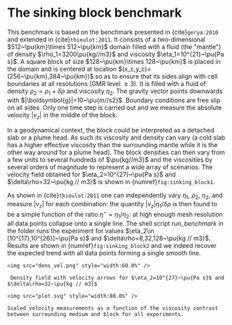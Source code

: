 # The sinking block benchmark

This benchmark is based on the benchmark presented in {cite}`gerya:2010` and
extended in {cite}`thieulot:2011`. It consists of a two-dimensional
$512~\pu{km}\times 512~\pu{km}$ domain filled with a fluid (the
"mantle") of density $\rho_1=3200\pu{kg//m3}$ and
viscosity $\eta_1=10^{21}~\pu{Pa s}$. A square block of size
$128~\pu{km}\times 128~\pu{km}$ is placed in the domain and is centered at
location $(x_c,y_c)=(256~\pu{km},384~\pu{km})$ so as to ensure that its
sides align with cell boundaries at all resolutions (GMR level $\geq 3$). It
is filled with a fluid of density $\rho_2=\rho_1+\delta \rho$ and viscosity
$\eta_2$. The gravity vector points downwards with
$|\boldsymbol{g}|=10~\pu{m//s2}$. Boundary conditions are
free slip on all sides. Only one time step is carried out and we measure the
absolute velocity $|v_z|$ in the middle of the block.

In a geodynamical context, the block could be interpreted as a detached slab
or a plume head. As such its viscosity and density can vary (a cold slab has a
higher effective viscosity than the surrounding mantle while it is the other
way around for a plume head). The block densities can then vary from a few
units to several hundreds of $\pu{kg//m3}$ and the viscosities by
several orders of magnitude to represent a wide array of scenarios. The
velocity field obtained for $\eta_2=10^{27}~\pu{Pa s}$ and
$\delta\rho=32~\pu{kg // m3}$ is shown in {numref}`fig:sinking_block1`.

As shown in {cite}`thieulot:2011` one can independently vary $\eta_1$, $\rho_2$,
$\eta_2$, and measure $|v_z|$ for each combination: the quantity
$|v_z| \eta_1/\delta\rho$ is then found to be a simple function of the ratio
$\eta^\star=\eta_1/\eta_2$: at high enough mesh resolution all data points
collapse onto a single line. The shell script *run_benchmark* in the folder
runs the experiment for values
$\eta_2\in [10^{17},10^{26}]~\pu{Pa s}$ and
$\delta\rho=8,32,128~\pu{kg // m3}$. Results are shown in
{numref}`fig:sinking_block2` and we indeed recover the expected trend with all data
points forming a single smooth line.

```{figure-md} fig:sinking_block1
<img src="dens_vel.png" style="width:60.0%" />

 Density field with velocity arrows for $\eta_2=10^{27}~\pu{Pa s}$ and $\delta\rho=32~\pu{kg // m3}$
```

```{figure-md} fig:sinking_block2
<img src="plot.svg" style="width:80.0%" />

Scaled velocity measurements as a function of the viscosity contrast between surrounding medium and block for all experiments.
```

  [1]: #fig:sinking_block1
  [2]: #fig:sinking_block2
